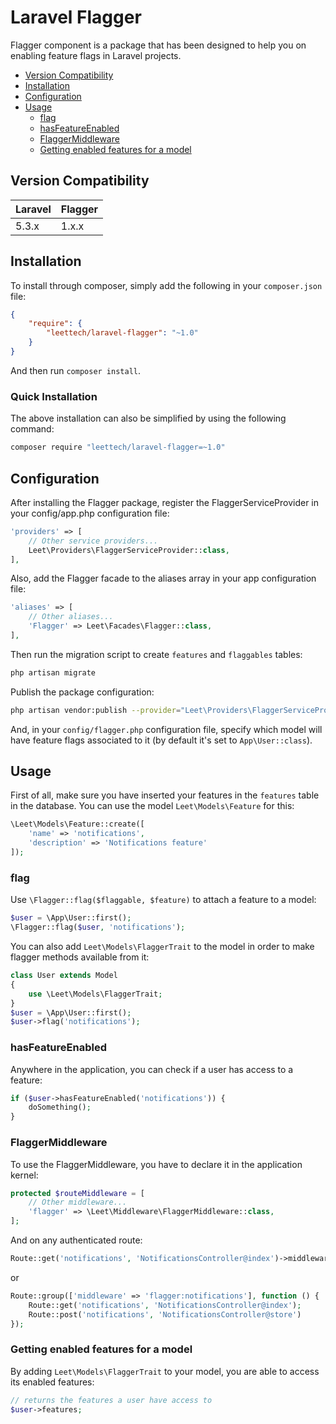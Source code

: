 Laravel Flagger
==============
Flagger component is a package that has been designed to help you on enabling feature flags in Laravel projects.

* [Version Compatibility](#version-compatibility)
* [Installation](#installation)
* [Configuration](#configuration)
* [Usage](#usage)
    * [flag](#flag)
    * [hasFeatureEnabled](#hasfeatureenabled)
    * [FlaggerMiddleware](#flaggermiddleware)
    * [Getting enabled features for a model](#getting-enabled-features-for-a-model)

## Version Compatibility

Laravel  | Flagger
:---------|:----------
 5.3.x    | 1.x.x

## Installation

To install through composer, simply add the following in your `composer.json` file:

```json
{
	"require": {
		"leettech/laravel-flagger": "~1.0"
	}
}
```

And then run `composer install`.

### Quick Installation

The above installation can also be simplified by using the following command:

```sh
composer require "leettech/laravel-flagger=~1.0"
```

## Configuration

After installing the Flagger package, register the FlaggerServiceProvider in your config/app.php configuration file:

```php
'providers' => [
	// Other service providers...
	Leet\Providers\FlaggerServiceProvider::class,
],
```

Also, add the Flagger facade to the aliases array in your app configuration file:

```php
'aliases' => [
	// Other aliases...
	'Flagger' => Leet\Facades\Flagger::class,
],
```

Then run the migration script to create `features` and `flaggables` tables:

```sh
php artisan migrate
```

Publish the package configuration:

```sh
php artisan vendor:publish --provider="Leet\Providers\FlaggerServiceProvider"
```

And, in your `config/flagger.php` configuration file, specify which model will have feature flags associated to it (by default it's set to `App\User::class`).

## Usage

First of all, make sure you have inserted your features in the `features` table in the database. You can use the model `Leet\Models\Feature` for this:

```php
\Leet\Models\Feature::create([
	'name' => 'notifications',
	'description' => 'Notifications feature'
]);
```

### flag
Use `\Flagger::flag($flaggable, $feature)` to attach a feature to a model:

```php
$user = \App\User::first();
\Flagger::flag($user, 'notifications');
```

You can also add `Leet\Models\FlaggerTrait` to the model in order to make flagger methods available from it:

```php
class User extends Model
{
	use \Leet\Models\FlaggerTrait;
}
$user = \App\User::first();
$user->flag('notifications');
```

### hasFeatureEnabled

Anywhere in the application, you can check if a user has access to a feature:

```php
if ($user->hasFeatureEnabled('notifications')) {
	doSomething();
}
```

### FlaggerMiddleware

To use the FlaggerMiddleware, you have to declare it in the application kernel:

```php
protected $routeMiddleware = [
	// Other middleware...
	'flagger' => \Leet\Middleware\FlaggerMiddleware::class,
];
```

And on any authenticated route:

```php
Route::get('notifications', 'NotificationsController@index')->middleware('flagger:notifications');
```
or
```php
Route::group(['middleware' => 'flagger:notifications'], function () {
	Route::get('notifications', 'NotificationsController@index');
	Route::post('notifications', 'NotificationsController@store')
});
```

### Getting enabled features for a model

By adding ```Leet\Models\FlaggerTrait``` to your model, you are able to access its enabled features:

```php
// returns the features a user have access to
$user->features;
```
